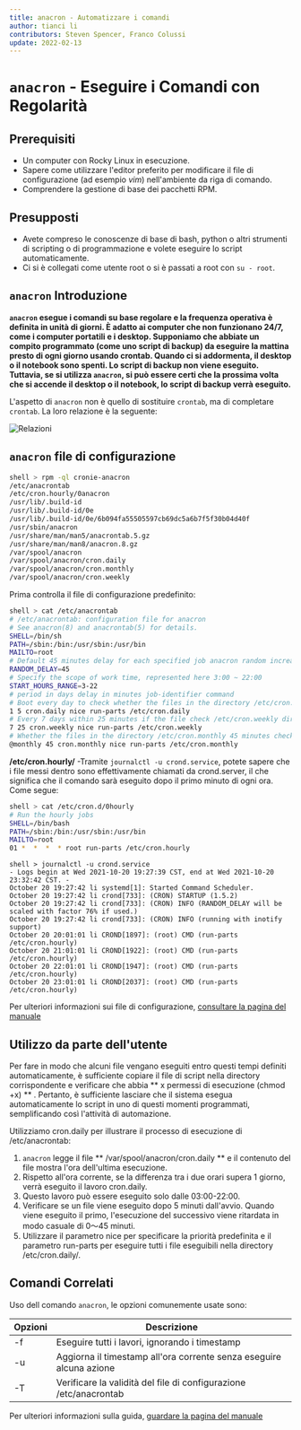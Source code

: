 ```yaml
---
title: anacron - Automatizzare i comandi
author: tianci li
contributors: Steven Spencer, Franco Colussi
update: 2022-02-13
---
```


# `anacron` - Eseguire i Comandi con Regolarità

## Prerequisiti

* Un computer con Rocky Linux in esecuzione.
* Sapere come utilizzare l'editor preferito per modificare il file di configurazione (ad esempio *vim*) nell'ambiente da riga di comando.
* Comprendere la gestione di base dei pacchetti RPM.

## Presupposti

* Avete compreso le conoscenze di base di bash, python o altri strumenti di scripting o di programmazione e volete eseguire lo script automaticamente.
* Ci si è collegati come utente root o si è passati a root con `su - root`.

## `anacron` Introduzione

**`anacron` esegue i comandi su base regolare e la frequenza operativa è definita in unità di giorni. È adatto ai computer che non funzionano 24/7, come i computer portatili e i desktop. Supponiamo che abbiate un compito programmato (come uno script di backup) da eseguire la mattina presto di ogni giorno usando crontab. Quando ci si addormenta, il desktop o il notebook sono spenti. Lo script di backup non viene eseguito. Tuttavia, se si utilizza `anacron`, si può essere certi che la prossima volta che si accende il desktop o il notebook, lo script di backup verrà eseguito.**

L'aspetto di `anacron` non è quello di sostituire `crontab`, ma di completare `crontab`. La loro relazione è la seguente:

![ Relazioni ](../images/anacron_01.png)

## `anacron` file di configurazione

```bash
shell > rpm -ql cronie-anacron
/etc/anacrontab
/etc/cron.hourly/0anacron
/usr/lib/.build-id
/usr/lib/.build-id/0e
/usr/lib/.build-id/0e/6b094fa55505597cb69dc5a6b7f5f30b04d40f
/usr/sbin/anacron
/usr/share/man/man5/anacrontab.5.gz
/usr/share/man/man8/anacron.8.gz
/var/spool/anacron
/var/spool/anacron/cron.daily
/var/spool/anacron/cron.monthly
/var/spool/anacron/cron.weekly
```

Prima controlla il file di configurazione predefinito:
```bash
shell > cat /etc/anacrontab
# /etc/anacrontab: configuration file for anacron
# See anacron(8) and anacrontab(5) for details.
SHELL=/bin/sh
PATH=/sbin:/bin:/usr/sbin:/usr/bin
MAILTO=root
# Default 45 minutes delay for each specified job anacron random increase 0-45 minutes.
RANDOM_DELAY=45
# Specify the scope of work time, represented here 3:00 ~ 22:00
START_HOURS_RANGE=3-22
# period in days delay in minutes job-identifier command
# Boot every day to check whether the files in the directory /etc/cron.daily be executed in 5 minutes, if not executed today, then to the next
1 5 cron.daily nice run-parts /etc/cron.daily
# Every 7 days within 25 minutes if the file check /etc/cron.weekly directory is executed after boot, if not executed within a week, it will be executed next
7 25 cron.weekly nice run-parts /etc/cron.weekly
# Whether the files in the directory /etc/cron.monthly 45 minutes checking is performed after every start for a month
@monthly 45 cron.monthly nice run-parts /etc/cron.monthly
```

**/etc/cron.hourly/** -Tramite `journalctl -u crond.service`, potete sapere che i file messi dentro sono effettivamente chiamati da crond.server, il che significa che il comando sarà eseguito dopo il primo minuto di ogni ora. Come segue:

```bash
shell > cat /etc/cron.d/0hourly
# Run the hourly jobs
SHELL=/bin/bash
PATH=/sbin:/bin:/usr/sbin:/usr/bin
MAILTO=root
01 *  *  *  * root run-parts /etc/cron.hourly
```
```
shell > journalctl -u crond.service
- Logs begin at Wed 2021-10-20 19:27:39 CST, end at Wed 2021-10-20 23:32:42 CST. -
October 20 19:27:42 li systemd[1]: Started Command Scheduler.
October 20 19:27:42 li crond[733]: (CRON) STARTUP (1.5.2)
October 20 19:27:42 li crond[733]: (CRON) INFO (RANDOM_DELAY will be scaled with factor 76% if used.)
October 20 19:27:42 li crond[733]: (CRON) INFO (running with inotify support)
October 20 20:01:01 li CROND[1897]: (root) CMD (run-parts /etc/cron.hourly)
October 20 21:01:01 li CROND[1922]: (root) CMD (run-parts /etc/cron.hourly)
October 20 22:01:01 li CROND[1947]: (root) CMD (run-parts /etc/cron.hourly)
October 20 23:01:01 li CROND[2037]: (root) CMD (run-parts /etc/cron.hourly)

```

Per ulteriori informazioni sui file di configurazione, [consultare la pagina del manuale](https://man7.org/linux/man-pages/man5/anacrontab.5.html)

## Utilizzo da parte dell'utente

Per fare in modo che alcuni file vengano eseguiti entro questi tempi definiti automaticamente, è sufficiente copiare il file di script nella directory corrispondente e verificare che abbia ** x permessi di esecuzione (chmod +x) ** . Pertanto, è sufficiente lasciare che il sistema esegua automaticamente lo script in uno di questi momenti programmati, semplificando così l'attività di automazione.

Utilizziamo cron.daily per illustrare il processo di esecuzione di /etc/anacrontab:

1. `anacron` legge il file ** /var/spool/anacron/cron.daily ** e il contenuto del file mostra l'ora dell'ultima esecuzione.
2. Rispetto all'ora corrente, se la differenza tra i due orari supera 1 giorno, verrà eseguito il lavoro cron.daily.
3. Questo lavoro può essere eseguito solo dalle 03:00-22:00.
4. Verificare se un file viene eseguito dopo 5 minuti dall'avvio. Quando viene eseguito il primo, l'esecuzione del successivo viene ritardata in modo casuale di 0～45 minuti.
5. Utilizzare il parametro nice per specificare la priorità predefinita e il parametro run-parts per eseguire tutti i file eseguibili nella directory /etc/cron.daily/.

## Comandi Correlati

Uso dell comando `anacron`, le opzioni comunemente usate sono:

| Opzioni | Descrizione                                                         |
| ------- | ------------------------------------------------------------------- |
| -f      | Eseguire tutti i lavori, ignorando i timestamp                      |
| -u      | Aggiorna il timestamp all'ora corrente senza eseguire alcuna azione |
| -T      | Verificare la validità del file di configurazione /etc/anacrontab   |

Per ulteriori informazioni sulla guida, [guardare la pagina del manuale](https://man7.org/linux/man-pages/man8/anacron.8.html)
